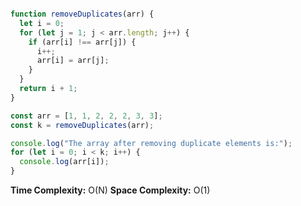 ```Javascript

function removeDuplicates(arr) {
  let i = 0;
  for (let j = 1; j < arr.length; j++) {
    if (arr[i] !== arr[j]) {
      i++;
      arr[i] = arr[j];
    }
  }
  return i + 1;
}

const arr = [1, 1, 2, 2, 2, 3, 3];
const k = removeDuplicates(arr);

console.log("The array after removing duplicate elements is:");
for (let i = 0; i < k; i++) {
  console.log(arr[i]);
}

```

**Time Complexity:** O(N)
**Space Complexity:** O(1)
